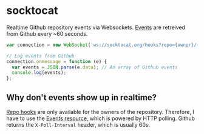socktocat
=========

Realtime Github repository events via Websockets. [Events][events] are
retreived from Github every ~60 seconds.


```js
var connection = new WebSocket('ws://socktocat.org/hooks?repo={owner}/{repo}');

// Log events from Github
connection.onmessage = function (e) {
  var events = JSON.parse(e.data); // An array of Github events
  console.log(events);
};
```

## Why don't events show up in realtime?

[Repo hooks][hooks] are only available for the owners of the repository.
Therefore, I have to use the [Events resource][events], which is powered by
HTTP polling. Github returns the `X-Poll-Interval` header, which is usually
60s.

[events]: http://developer.github.com/v3/activity/events/
[hooks]: http://developer.github.com/v3/repos/hooks/
